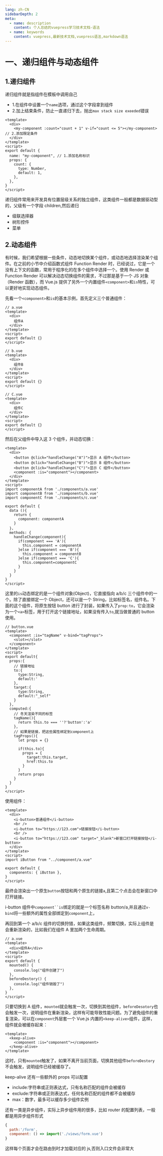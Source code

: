 ```yaml
---
lang: zh-CN
sidebarDepth: 2
meta:
  - name: description
    content: 个人总结的vuepress学习技术文档-语法
  - name: keywords
    content: vuepress,最新技术文档,vuepress语法,markdown语法
---
```

# 一、递归组件与动态组件
## 1.递归组件

递归组件就是指组件在模板中调用自己
- 1.在组件中设置一个`name`选项，通过这个字段拿到组件
- 2.加上结束条件，防止一直递归下去，抛出`max stack size exeeded`错误
```vue
<template>
  <div>
    <my-component :count="count + 1" v-if="count <= 5"></my-component> // 2.添加限定条件
  </div>
</template>
<script>
export default {
  name: "my-component", // 1.添加名称标识
  props: {
    count: {
      type: Number,
      default: 1,
    },
  },
}
</script>
```
递归组件常用来开发具有位置层级关系的独立组件，这类组件一般都是数据驱动型的，父级有一个字段 children,然后递归
- 级联选择器
- 树形控件
- 菜单
## 2.动态组件
有时候，我们希望根据一些条件，动态地切换某个组件，或动态地选择渲染某个组件。在之前的小节中介绍函数式组件 Function Render 时，已经说过，它是一个没有上下文的函数，常用于程序化的在多个组件中选择一个。使用 Render 或 Function Render 可以解决动态切换组件的需求，不过那是基于一个 JS 对象（Render 函数），而 Vue.js 提供了另外一个内置组件`<component>`和`is`特性，可以更好地实现动态组件。

先看一个`<component>`和`is`的基本示例，首先定义三个普通组件：

```vue
// a.vue
<template>
  <div>
    组件A
  </div>
</template>
<script>
export default {}
</script>
```

```vue
// b.vue
<template>
  <div>
    组件B
  </div>
</template>
<script>
export default {}
</script>
```

```vue
// C.vue
<template>
  <div>
    组件C
  </div>
</template>
<script>
export default {}
</script>
```

然后在父组件中导入这 3 个组件，并动态切换：

```vue
<template>
  <div>
    <button @click="handleChange("A")">显示 A 组件</button>
    <button @click="handleChange("B")">显示 B 组件</button>
    <button @click="handleChange("C")">显示 C 组件</button>
    <component :is="component"></component>
  </div>
</template>
<script>
import componentA from './components/a.vue'
import componentB from './components/b.vue'
import componentC from './components/c.vue'

export default {
  data (){
    return {
      component: componentA
    }
  }，
  methods: {
    handleChange(component){
      if(component === 'A'){
        this.component = componentA
      }else if(component === 'B'){
        this.component = componentB
      }else if(component === 'C'){
        this.component=componentC
      }
    }
  }
}
</script>
```

这里的`is`动态绑定的是一个组件对象(Object)，它直接指向 a/b/c 三个组件中的一个。除了直接绑定一个 Object，还可以是一个 String，比如标签名，组件名。下面的这个组件，将原生按钮 button 进行了封装，如果传入了`prop:to`，它会渲染为一个`<a>`标签，用于打开这个链接地址，如果没有传入`to`,就当做普通的 button 使用。

```vue
// button.vue
<template>
  <component :is="tagName" v-bind="tagProps">
    <slot></slot>
  </component>
</template>
<script>
export default{
  props:{
    // 链接地址
    to:{
      type:String,
      default:'
    },
    target:{
      type:String,
      default:"_self"
    }
  },
  computed:{
    // 冬天渲染不同的标签
    tagName(){
      return this.to === ''?'button':'a'
    },
    // 如果是链接，把这些属性绑定到component上
    tagProps(){
      let props = {}

      if(this.to){
        props = {
          target:this.target,
          href:this.to
        }
      }
      return props
    }
  }
}
</script>
```

使用组件：

```vue
<template>
  <div>
    <i-button>普通组件</i-button>
    <br />
    <i-button to="https://123.com">链接按钮</i-button>
    <br />
    <i-button to="https://123.com" target="_blank">新窗口打开链接按钮</i-button>
  </div>
</template>
<script>
import iButton from "../component/a.vue"

export default {
  components: { iButton },
}
</script>
```

最终会渲染出一个原生`button`按钮和两个原生的链接`a`,且第二个点击会在新窗口中打开链接。

i-button 组件中` component``is `绑定的就是一个标签名称 button/a,并且通过`v-bind`将一些额外的属性全部绑定到`component`上，

再回到第一个 a/b/c 组件的切换狩猎，如果这类组件，频繁切换，实际上组件是会重新渲染的，比如我们在组件 A 里加两个生命周期。

```vue
// a.vue
<template>
  <div>组件A</div>
</template>
<script>
export default {
  mounted() {
    console.log("组件创建了")
  },
  beforeDestory() {
    console.log("组件销毁了")
  },
}
</script>
```
只要切换到 A 组件，`mounted`就会触发一次，切换到其他组件，`beforeDesotory`也会触发一次，说明组件在重新渲染，这样有可能导致性能问题。为了避免组件的重复渲染，可以在`component`外层套一个 Vue.js 内置的`<keep-alive>`组件，这样，组件就会被缓存起来：
```vue
<template>
  <keep-alive>
    <component :is="component"></component>
  </keep-alive>
</template>
```
这时，只有`mounted`触发了，如果不离开当前页面，切换其他组件`beforeDestory`不会触发，说明组件已经被缓存了。

keep-alive 还有一些额外的 props 可以配置

- include:字符串或正则表达式，只有名称匹配的组件会被缓存
- exclude:字符串或正则表达式，任何名称匹配的组件都不会被缓存
- max：数字，最多可以缓存多少组件实例

还有一类是异步组件，实际上异步组件用的很多，比如 router 的配置列表，一般都是用异步组件形式

```js
{
  path:'/form',
  component: () => import('./views/form.vue')
}
```
这样每个页面才会在路由到时才加载对应的 js,否则入口文件会非常大
